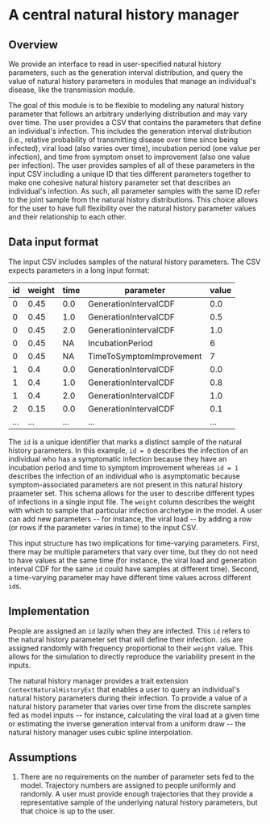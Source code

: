# A central natural history manager

## Overview

We provide an interface to read in user-specified natural history parameters, such as the generation
interval distribution, and query the value of natural history parameters in modules that manage an
individual's disease, like the transmission module.

The goal of this module is to be flexible to modeling any natural history parameter that follows an
arbitrary underlying distribution and may vary over time. The user provides a CSV that contains the
parameters that define an individual's infection. This includes the generation interval distribution
(i.e., relative probability of transmitting disease over time since being infected), viral load
(also varies over time), incubation period (one value per infection), and time from symptom onset
to improvement (also one value per infection). The user provides samples of all of these parameters
in the input CSV including a unique ID that ties different parameters together to make one cohesive
natural history parameter set that describes an individual's infection. As such, all parameter
samples with the same ID refer to the joint sample from the natural history distributions. This
choice allows for the user to have full flexibility over the natural history parameter values and
their relationship to each other.

## Data input format

The input CSV includes samples of the natural history parameters. The CSV expects parameters in a
long input format:

| id | weight | time | parameter | value |
| --- | --- | --- | --- | --- |
| 0 | 0.45 | 0.0 | GenerationIntervalCDF | 0.0 |
| 0 | 0.45 | 1.0 | GenerationIntervalCDF | 0.5 |
| 0 | 0.45 | 2.0 | GenerationIntervalCDF | 1.0 |
| 0 | 0.45 | NA | IncubationPeriod | 6 |
| 0 | 0.45 | NA | TimeToSymptomImprovement | 7 |
| 1 | 0.4 | 0.0 | GenerationIntervalCDF | 0.0 |
| 1 | 0.4 | 1.0 | GenerationIntervalCDF | 0.8 |
| 1 | 0.4 | 2.0 | GenerationIntervalCDF | 1.0 |
| 2 | 0.15 | 0.0 | GenerationIntervalCDF | 0.1 |
| ... | ... | ... | ... | ... |

The `id` is a unique identifier that marks a distinct sample of the natural history parameters. In
this example, `id = 0` describes the infection of an individual who has a symptomatic infection
because they have an incubation period and time to symptom improvement whereas `id = 1` describes
the infection of an individual who is asymptomatic because symptom-associated parameters are not
present in this natural history praameter set. This schema allows for the user to describe different
types of infections in a single input file. The `weight` column describes the weight with which to
sample that particular infection archetype in the model. A user can add new parameters -- for instance,
the viral load -- by adding a row (or rows if the parameter varies in time) to the input CSV.

This input structure has two implications for time-varying parameters. First, there may be multiple
parameters that vary over time, but they do not need to have values at the same time (for instance,
the viral load and generation interval CDF for the same `id` could have samples at different time).
Second, a time-varying parameter may have different time values across different `id`s.

## Implementation

People are assigned an `id` lazily when they are infected. This `id` refers to the natural history
parameter set that will define their infection. `id`s are assigned randomly with frequency
proportional to their `weight` value. This allows for the simulation to directly reproduce the
variability present in the inputs.

The natural history manager provides a trait extension `ContextNaturalHistoryExt` that enables a
user to query an individual's natural history parameters during their infection. To provide a value
of a natural history parameter that varies over time from the discrete samples fed as model inputs
-- for instance, calculating the viral load at a given time or estimating the inverse generation
interval from a uniform draw -- the natural history manager uses cubic spline interpolation.

## Assumptions
1. There are no requirements on the number of parameter sets fed to the model. Trajectory numbers
are assigned to people uniformly and randomly. A user must provide enough trajectories that they
provide a representative sample of the underlying natural history parameters, but that choice is up
to the user.
